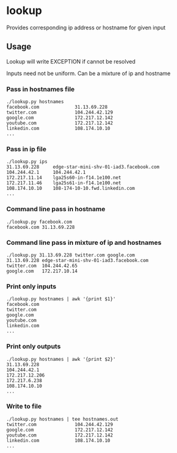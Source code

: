 # lookup
Provides corresponding ip address or hostname for given input

## Usage
Lookup will write EXCEPTION if cannot be resolved

Inputs need not be uniform. Can be a mixture of ip and hostname

### Pass in hostnames file
```
./lookup.py hostnames
facebook.com             31.13.69.228
twitter.com              104.244.42.129
google.com               172.217.12.142
youtube.com              172.217.12.142
linkedin.com             108.174.10.10
...
```

### Pass in ip file
```
./lookup.py ips
31.13.69.228     edge-star-mini-shv-01-iad3.facebook.com
104.244.42.1     104.244.42.1
172.217.11.14    lga25s60-in-f14.1e100.net
172.217.11.46    lga25s61-in-f14.1e100.net
108.174.10.10    108-174-10-10.fwd.linkedin.com
...
```

### Command line pass in hostname
```
./lookup.py facebook.com
facebook.com 31.13.69.228
```

### Command line pass in mixture of ip and hostnames
```
./lookup.py 31.13.69.228 twitter.com google.com
31.13.69.228 edge-star-mini-shv-01-iad3.facebook.com
twitter.com  104.244.42.65
google.com   172.217.10.14
```

### Print only inputs
```
./lookup.py hostnames | awk '{print $1}'
facebook.com
twitter.com
google.com
youtube.com
linkedin.com
...
```

### Print only outputs
```
./lookup.py hostnames | awk '{print $2}'
31.13.69.228
104.244.42.1
172.217.12.206
172.217.6.238
108.174.10.10
...
```

### Write to file
```
./lookup.py hostnames | tee hostnames.out
twitter.com              104.244.42.129
google.com               172.217.12.142
youtube.com              172.217.12.142
linkedin.com             108.174.10.10
...
```